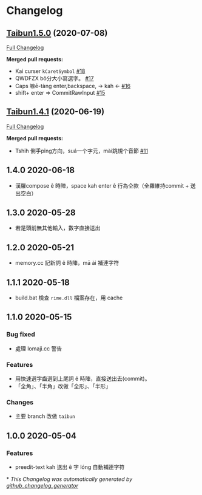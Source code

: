 # Changelog

## [Taibun1.5.0](https://github.com/i3thuan5/librime/tree/Taibun1.5.0) (2020-07-08)

[Full Changelog](https://github.com/i3thuan5/librime/compare/Taibun1.4.1...Taibun1.5.0)

**Merged pull requests:**

- Kai curser `kCaretSymbol` [\#18](https://github.com/i3thuan5/librime/pull/18)
- QWDFZX bô分大小寫選字。 [\#17](https://github.com/i3thuan5/librime/pull/17)
- Caps 嘛ē-tàng enter,backspace, → kah ← [\#16](https://github.com/i3thuan5/librime/pull/16)
- shift+ enter =\> CommitRawInput [\#15](https://github.com/i3thuan5/librime/pull/15)

## [Taibun1.4.1](https://github.com/i3thuan5/librime/tree/Taibun1.4.1) (2020-06-19)

[Full Changelog](https://github.com/i3thuan5/librime/compare/Taibun1.4.0...Taibun1.4.1)

**Merged pull requests:**

- Tshi̍h 倒手pîng方向，suá一个字元，mài跳規个音節 [\#11](https://github.com/i3thuan5/librime/pull/11)

## 1.4.0 2020-06-18
* 漢羅compose ê 時陣，space kah enter ê 行為仝款（全羅維持commit + 送出空白）

## 1.3.0 2020-05-28
* 若是頭前無其他輸入，數字直接送出

## 1.2.0 2020-05-21
* memory.cc 記新詞 ê 時陣，mā ài 補連字符

## 1.1.1 2020-05-18
* build.bat 檢查 `rime.dll` 檔案存在，用 cache

## 1.1.0 2020-05-15

### Bug fixed
* 處理 lomaji.cc 警告

### Features
* 用快速選字齒選到上尾詞 ê 時陣，直接送出去(commit)。
* 「全角」、「半角」改做「全形」、「半形」

### Changes
* 主要 branch 改做 `taibun`

## 1.0.0 2020-05-04

### Features
* preedit-text kah 送出 ê 字 lóng 自動補連字符


\* *This Changelog was automatically generated by [github_changelog_generator](https://github.com/github-changelog-generator/github-changelog-generator)*
